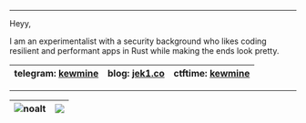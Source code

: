 _____________________________________________________________________________________________________________________________________________
Heyy,


I am an experimentalist with a security background who likes coding resilient and performant apps in Rust while making the ends look pretty.

| telegram: [kewmine](https://t.me/kewmine)              | blog: [jek1.co](https://jek1.co)       |  ctftime: [kewmine](https://ctftime.org/user/172844 )      |
|---------------------------------------------------------|----------------------------------------|---------------------------------------------------------|

_____________________________________________________________________________________________________________________________________________

| <img align="center" src="https://github-readme-stats.vercel.app/api?username=kewmine&show_icons=true&include_all_commits=true&theme=buefy&hide_border=true" alt="noalt" />| <img align="center" src="https://github-readme-stats.vercel.app/api/top-langs/?username=kewmine&layout=compact&theme=buefy&hide_border=true" /> |
|-|-|
